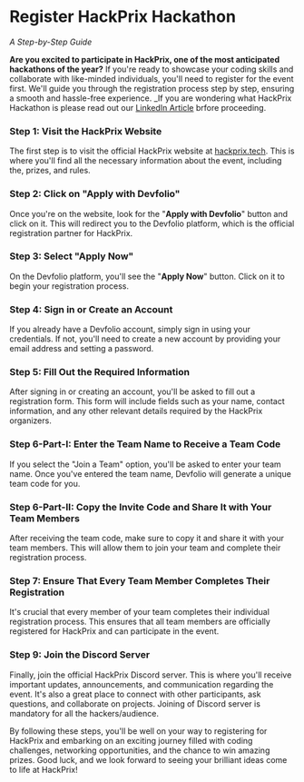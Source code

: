 # Register HackPrix Hackathon
_A Step-by-Step Guide_

**Are you excited to participate in HackPrix, one of the most anticipated hackathons of the year?**
If you're ready to showcase your coding skills and collaborate with like-minded individuals, you'll need to register for the event first. We'll guide you through the registration process step by step, ensuring a smooth and hassle-free experience.
_If you are wondering what HackPrix Hackathon is please read out our [LinkedIn Article](https://www.linkedin.com/pulse/hackprix-where-innovation-meets-collaboration-codewavehub-jzrgc/) brfore proceeding.

### Step 1: Visit the HackPrix Website
The first step is to visit the official HackPrix website at [hackprix.tech](https://hackprix.tech). This is where you'll find all the necessary information about the event, including the, prizes, and rules.


### Step 2: Click on "Apply with Devfolio"
Once you're on the website, look for the "**Apply with Devfolio**" button and click on it. This will redirect you to the Devfolio platform, which is the official registration partner for HackPrix.

### Step 3: Select "Apply Now"
On the Devfolio platform, you'll see the "**Apply Now**" button. Click on it to begin your registration process.

### Step 4: Sign in or Create an Account
If you already have a Devfolio account, simply sign in using your credentials. If not, you'll need to create a new account by providing your email address and setting a password.

### Step 5: Fill Out the Required Information
After signing in or creating an account, you'll be asked to fill out a registration form. This form will include fields such as your name, contact information, and any other relevant details required by the HackPrix organizers.

### Step 6-Part-I: Enter the Team Name to Receive a Team Code
If you select the "Join a Team" option, you'll be asked to enter your team name. Once you've entered the team name, Devfolio will generate a unique team code for you.

### Step 6-Part-II: Copy the Invite Code and Share It with Your Team Members
After receiving the team code, make sure to copy it and share it with your team members. This will allow them to join your team and complete their registration process.

### Step 7: Ensure That Every Team Member Completes Their Registration
It's crucial that every member of your team completes their individual registration process. This ensures that all team members are officially registered for HackPrix and can participate in the event.

### Step 9: Join the Discord Server
Finally, join the official HackPrix Discord server. This is where you'll receive important updates, announcements, and communication regarding the event. It's also a great place to connect with other participants, ask questions, and collaborate on projects. Joining of Discord server is mandatory for all the hackers/audience.

By following these steps, you'll be well on your way to registering for HackPrix and embarking on an exciting journey filled with coding challenges, networking opportunities, and the chance to win amazing prizes. Good luck, and we look forward to seeing your brilliant ideas come to life at HackPrix!


